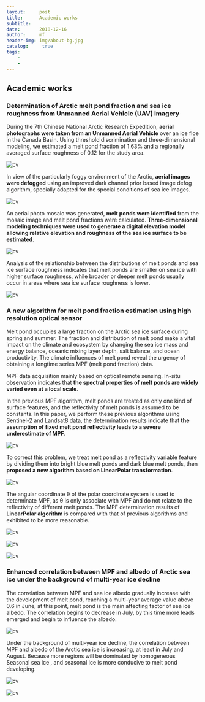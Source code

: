 ```yaml
---
layout:     post
title:      Academic works
subtitle:   
date:       2018-12-16
author:     mf
header-img: img/about-bg.jpg
catalog: 	 true
tags:
    -
    -
---
```



## Academic works


### Determination of Arctic melt pond fraction and sea ice roughness from Unmanned Aerial Vehicle (UAV) imagery 

During the 7th Chinese National Arctic Research Expedition, **aerial photographs were taken from an Unmanned Aerial Vehicle** over an ice floe in the Canada Basin. Using threshold discrimination and three-dimensional modeling, we estimated a melt pond fraction of 1.63% and a regionally averaged surface roughness of 0.12 for the study area.

![cv](https://mingfengwang93.github.io/assets/position.bmp)

In view of the particularly foggy environment of the Arctic, **aerial images were defogged** using an improved dark channel prior based image defog algorithm, specially adapted for the special conditions of sea ice images.

![cv](https://mingfengwang93.github.io/assets/defog.bmp)

An aerial photo mosaic was generated, **melt ponds were identified** from the mosaic image and melt pond fractions were calculated. **Three-dimensional modeling techniques were used to generate a digital elevation model allowing relative elevation and roughness of the sea ice surface to be estimated**. 

![cv](https://mingfengwang93.github.io/assets/dem.bmp)

Analysis of the relationship between the distributions of melt ponds and sea ice surface roughness indicates that melt ponds are smaller on sea ice with higher surface roughness, while broader or deeper melt ponds usually occur in areas where sea ice surface roughness is lower.

![cv](https://mingfengwang93.github.io/assets/scatter.bmp)



### A new algorithm for melt pond fraction estimation using high resolution optical sensor

Melt pond occupies a large fraction on the Arctic sea ice surface during spring and summer. The fraction and distribution of melt pond make a vital impact on the climate and ecosystem by changing the sea ice mass and energy balance, oceanic mixing layer depth, salt balance, and ocean productivity. The climate influences of melt pond reveal the urgency of obtaining a longtime series MPF (melt pond fraction) data. 

MPF data acquisition mainly based on optical remote sensing. In-situ observation indicates that **the spectral properties of melt ponds are widely varied even at a local scale**. 

In the previous MPF algorithm, melt ponds are treated as only one kind of surface features, and the reflectivity of melt ponds is assumed to be constants. In this paper, we perform these previous algorithms using Sentinel-2 and Landsat8 data, the determination results indicate that **the assumption of fixed melt pond reflectivity leads to a severe underestimate of MPF**. 

![cv](https://mingfengwang93.github.io/assets/traning-area.bmp)

To correct this problem, we treat melt pond as a reflectivity variable feature by dividing them into bright blue melt ponds and dark blue melt ponds, then **proposed a new algorithm based on LinearPolar transformation**.

![cv](https://mingfengwang93.github.io/assets/two-d-histogram.bmp)

The angular coordinate θ of the polar coordinate system is used to determinate MPF, as θ is only associate with MPF and do not relate to the reflectivity of different melt ponds. The MPF determination results of **LinearPolar algorithm** is compared with that of previous algorithms and exhibited to be more reasonable. 

![cv](https://mingfengwang93.github.io/assets/position.bmp)

![cv](https://mingfengwang93.github.io/assets/s2.bmp)

![cv](https://mingfengwang93.github.io/assets/l8.bmp)




### Enhanced correlation between MPF and albedo of Arctic sea ice under the background of multi-year ice decline

The correlation between MPF and sea ice albedo gradually increase with the development of melt pond, reaching a multi-year average value above 0.6 in June, at this point, melt pond is the main affecting factor of sea ice albedo. The correlation begins to decrease in July, by this time more leads emerged and begin to influence the albedo.

![cv](https://mingfengwang93.github.io/assets/mpf-seasonal.bmp)

Under the background of multi-year ice decline, the correlation between MPF and albedo of the Arctic sea ice is increasing, at least in July and August. Because more regions will be dominated by homogeneous Seasonal sea ice , and seasonal ice is more conducive to melt pond developing.

![cv](https://mingfengwang93.github.io/assets/interannual-albedo.bmp)

![cv](https://mingfengwang93.github.io/assets/multi-year-ice.bmp)


